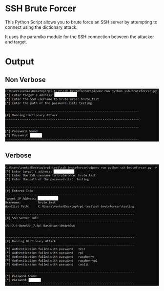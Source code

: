 # SSH Brute Forcer
This Python Script allows you to brute force an SSH server by attempting to connect using the dictionary attack.

It uses the paramiko module for the SSH connection between the attacker and target.

# Output
## Non Verbose
![](/output/n-def-found.png)

## Verbose
![](/output/n-verb-found.png)

